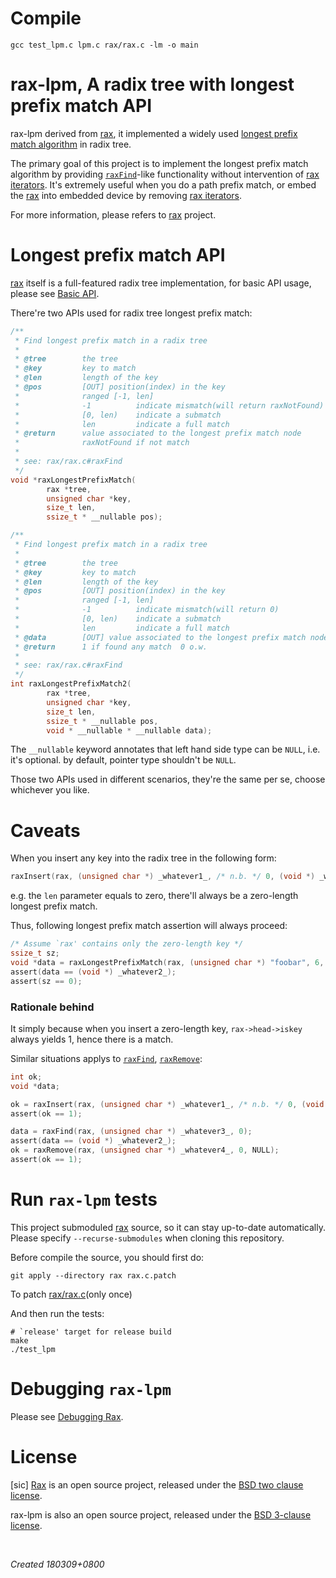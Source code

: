 # Compile
```
gcc test_lpm.c lpm.c rax/rax.c -lm -o main
```

# rax-lpm, A radix tree with longest prefix match API

rax-lpm derived from [rax](https://github.com/antirez/rax), it implemented a widely used [longest prefix match algorithm](https://en.wikipedia.org/wiki/Longest_prefix_match) in radix tree.

The primary goal of this project is to implement the longest prefix match algorithm by providing [`raxFind`](https://github.com/antirez/rax#key-lookup)-like functionality without intervention of [rax iterators](https://github.com/antirez/rax#iterators). It's extremely useful when you do a path prefix match, or embed the [rax](https://github.com/antirez/rax) into embedded device by removing [rax iterators](https://github.com/antirez/rax#iterators).

For more information, please refers to [rax](https://github.com/antirez/rax) project.

# Longest prefix match API

[rax](https://github.com/antirez/rax) itself is a full-featured radix tree implementation, for basic API usage, please see [Basic API](https://github.com/antirez/rax#basic-api).

There're two APIs used for radix tree longest prefix match:

```c
/**
 * Find longest prefix match in a radix tree
 *
 * @tree        the tree
 * @key         key to match
 * @len         length of the key
 * @pos         [OUT] position(index) in the key
 *              ranged [-1, len]
 *              -1          indicate mismatch(will return raxNotFound)
 *              [0, len)    indicate a submatch
 *              len         indicate a full match
 * @return      value associated to the longest prefix match node
 *              raxNotFound if not match
 *
 * see: rax/rax.c#raxFind
 */
void *raxLongestPrefixMatch(
        rax *tree,
        unsigned char *key,
        size_t len,
        ssize_t * __nullable pos);

/**
 * Find longest prefix match in a radix tree
 *
 * @tree        the tree
 * @key         key to match
 * @len         length of the key
 * @pos         [OUT] position(index) in the key
 *              ranged [-1, len]
 *              -1          indicate mismatch(will return 0)
 *              [0, len)    indicate a submatch
 *              len         indicate a full match
 * @data        [OUT] value associated to the longest prefix match node if found
 * @return      1 if found any match  0 o.w.
 *
 * see: rax/rax.c#raxFind
 */
int raxLongestPrefixMatch2(
        rax *tree,
        unsigned char *key,
        size_t len,
        ssize_t * __nullable pos,
        void * __nullable * __nullable data);
```

The `__nullable` keyword annotates that left hand side type can be `NULL`, i.e. it's optional. by default, pointer type shouldn't be `NULL`.

Those two APIs used in different scenarios, they're the same per se, choose whichever you like.

# Caveats

When you insert any key into the radix tree in the following form:

```c
raxInsert(rax, (unsigned char *) _whatever1_, /* n.b. */ 0, (void *) _whatever2_, NULL);
```

e.g. the `len` parameter equals to zero, there'll always be a zero-length longest prefix match.

Thus, following longest prefix match assertion will always proceed:

```c
/* Assume `rax' contains only the zero-length key */
ssize_t sz;
void *data = raxLongestPrefixMatch(rax, (unsigned char *) "foobar", 6, &sz);
assert(data == (void *) _whatever2_);
assert(sz == 0);
```

### Rationale behind

It simply because when you insert a zero-length key, `rax->head->iskey` always yields 1, hence there is a match.

Similar situations applys to [`raxFind`](https://github.com/antirez/rax#key-lookup), [`raxRemove`](https://github.com/antirez/rax#deleting-keys):

```c
int ok;
void *data;

ok = raxInsert(rax, (unsigned char *) _whatever1_, /* n.b. */ 0, (void *) _whatever2_, NULL);
assert(ok == 1);

data = raxFind(rax, (unsigned char *) _whatever3_, 0);
assert(data == (void *) _whatever2_);
ok = raxRemove(rax, (unsigned char *) _whatever4_, 0, NULL);
assert(ok == 1);
```

# Run `rax-lpm` tests

This project submoduled [rax](https://github.com/antirez/rax) source, so it can stay up-to-date automatically. Please specify `--recurse-submodules` when cloning this repository.

Before compile the source, you should first do:

```shell
git apply --directory rax rax.c.patch
```

To patch [rax/rax.c](https://github.com/antirez/rax/blob/master/rax.c)(only once)

And then run the tests:

```
# `release' target for release build
make
./test_lpm
```

# Debugging `rax-lpm`

Please see [Debugging Rax](https://github.com/antirez/rax#debugging-rax).

# License

[sic] [Rax](https://github.com/antirez/rax) is an open source project, released under the [BSD two clause license](https://github.com/antirez/rax/blob/master/COPYING).

rax-lpm is also an open source project, released under the [BSD 3-clause license](LICENSE).

<br>

*Created 180309+0800*
